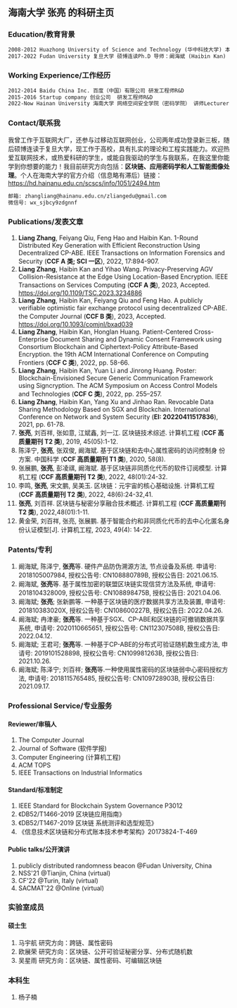## 海南大学 张亮 的科研主页

### Education/教育背景

```markdown
2008-2012 Huazhong University of Science and Technology (华中科技大学) 本科
2017-2022 Fudan University 复旦大学 硕博连读Ph.D 导师：阚海斌 (Haibin Kan)
```

### Working Experience/工作经历
```markdown
2012-2014 Baidu China Inc. 百度（中国）有限公司 研发工程师R&D
2015-2016 Startup company 创业公司  研发工程师R&D
2022-Now Hainan University 海南大学 网络空间安全学院（密码学院） 讲师Lecturer
```


### Contact/联系我
我曾工作于互联网大厂，还参与过移动互联网创业，公司两年成功登录新三板，随后硕博连读于复旦大学，现工作于高校，具有扎实的理论和工程实践能力。欢迎热爱互联网技术，或热爱科研的学生，或能自我驱动的学生与我联系，在我这里你能学到你想要的能力！我目前研究方向包括：**区块链、应用密码学和人工智能图像处理**。个人在海南大学的官方介绍（信息略有滞后）链接：https://hd.hainanu.edu.cn/scscs/info/1051/2494.htm

```markdown
邮箱: zhangliang@hainanu.edu.cn/zliangedu@gmail.com
微信号: wx_sjbcy9zdgnnf
```


### Publications/发表文章

1. **Liang Zhang**, Feiyang Qiu, Feng Hao and Haibin Kan. 1-Round Distributed Key Generation with Efficient Reconstruction Using Decentralized CP-ABE. IEEE Transactions on Information Forensics and Security (**CCF A 类; SCI 一区**), 2022, 17:894-907.
2. **Liang Zhang**, Haibin Kan and Yihao Wang. Privacy-Preserving AGV Collision-Resistance at the Edge Using Location-Based Encryption. IEEE Transactions on Services Computing (**CCF A 类**), 2023, Accepted. https://doi.org/10.1109/TSC.2023.3234886
3. **Liang Zhang**, Haibin Kan, Feiyang Qiu and Feng Hao. A publicly verifiable optimistic fair exchange protocol using decentralized CP-ABE. the Computer Journal (**CCF B 类**), 2023, Accepted. https://doi.org/10.1093/comjnl/bxad039
4. **Liang Zhang**, Haibin Kan, Honglan Huang. Patient-Centered Cross-Enterprise Document Sharing and Dynamic Consent Framework using Consortium Blockchain and Ciphertext-Policy Attribute-Based Encryption. the 19th ACM International Conference on Computing Frontiers (**CCF C 类**), 2022, pp. 58-66.
5. **Liang Zhang**, Haibin Kan, Yuan Li and Jinrong Huang. Poster: Blockchain-Envisioned Secure Generic Communication Framework using Signcryption. The ACM Symposium on Access Control Models and Technologies (**CCF C 类**), 2022, pp. 255–257.
6. **Liang Zhang**, Haibin Kan, Yang Xu and Jinhao Ran. Revocable Data Sharing Methodology Based on SGX and Blockchain. International Conference on Network and System Security (**EI: 20220411517836**), 2021, pp. 61-78.
7. **张亮**, 刘百祥, 张如意, 江斌鑫, 刘一江. 区块链技术综述. 计算机工程 (**CCF 高质量期刊 T2 类**), 2019, 45(05):1-12.
8. 陈泽宁, **张亮**, 张双俊, 阚海斌. 基于区块链和去中心属性密码的访问控制身 份方案. 中国科学 (**CCF 高质量期刊 T1 类**), 2020, 58(8).
9. 张展鹏, **张亮**, 彭凌祺, 阚海斌. 基于区块链非同质化代币的软件订阅模型. 计算机工程 (**CCF 高质量期刊 T2 类**), 2022, 48(01):24-32.
10. 李鸣, **张亮**, 宋文鹏, 吴美玉. 区块链：元宇宙的核心基础设施. 计算机工程 (**CCF 高质量期刊 T2 类**), 2022, 48(6):24-32,41.
11. **张亮**, 刘百祥. 区块链与秘密分享融合技术概述. 计算机工程 (**CCF 高质量期刊 T2 类**),  2022,48(01):1-11.
12. 黄金荣, 刘百祥, 张亮, 张展鹏. 基于智能合约和非同质化代币的去中心化匿名身份认证模型[J]. 计算机工程, 2023, 49(4): 14-22.

### Patents/专利


1. 阚海斌, 陈泽宁, **张亮**等. 硬件产品防伪溯源方法, 节点设备及系统. 申请号: 2018105007984, 授权公告号: CN108880789B, 授权公告日: 2021.06.15.
2. 阚海斌, **张亮**等. 基于属性加密的联盟区块链实现信贷方法及系统, 申请号: 2018104328009, 授权公告号: CN108898475B, 授权公告日: 2021.04.06.
3. 阚海斌; **张亮**; 张新鹏等. 一种基于区块链的医疗数据共享方法及装置, 申请号: 201810383020X, 授权公告号: CN108600227B, 授权公告日: 2022.04.26.
4. 阚海斌; 冉津豪; **张亮**等. 一种基于SGX、CP-ABE和区块链的可撤销数据共享系统, 申请号: 2020110665651, 授权公告号: CN112307508B, 授权公告日: 2022.04.12.
5. 阚海斌; 王君可; **张亮**等. 一种基于CP-ABE的分布式可验证随机数生成方法, 申请号: 2019101528898, 授权公告号: CN109981263B, 授权公告日: 2021.10.26.
6. 阚海斌; 陈泽宁; 刘百祥; **张亮**等.一种使用属性密码的区块链弱中心密码授权方法, 申请号: 2018115765485, 授权公告号: CN109728903B, 授权公告日: 2021.09.17.

### Professional Service/专业服务

#### Reviewer/审稿人
  1. The Computer Journal
  2. Journal of Software (软件学报)
  3. Computer Engineering (计算机工程)
  4. ACM TOPS
  5. IEEE Transactions on Industrial Informatics
  
#### Standard/标准制定
  1. IEEE Standard for Blockchain System Governance P3012
  2. 《DB52/T1466-2019 区块链应用指南》
  3. 《DB52/T1467-2019 区块链 系统测评和选型规范》
  4. 《信息技术区块链和分布式账本技术参考架构》20173824-T-469

#### Public talks/公开演讲
  1. publicly distributed randomness beacon @Fudan University, China
  2. NSS'21 @Tianjin, China (virtual)
  3. CF'22 @Turin, Italy (virtual)
  4. SACMAT'22 @Online (virtual)

### 实验室成员

#### 硕士生
1. 马宇航 研究方向：跨链、属性密码
2. 欧展荣 研究方向：区块链、公开可验证秘密分享、分布式随机数
3. 吴星雨 研究方向：区块链、属性密码、可编辑区块链

### 本科生
1. 杨子楠 

